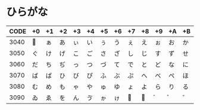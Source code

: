 # ひらがな

|CODE|+0|+1|+2|+3|+4|+5|+6|+7|+8|+9|+A|+B|+C|+D|+E|+F|
|----|--|--|--|--|--|--|--|--|--|--|--|--|--|--|--|--|
|3040| ぀ | ぁ | あ | ぃ | い | ぅ | う | ぇ | え | ぉ | お | か | が | き | ぎ | く |
|3050| ぐ | け | げ | こ | ご | さ | ざ | し | じ | す | ず | せ | ぜ | そ | ぞ | た |
|3060| だ | ち | ぢ | っ | つ | づ | て | で | と | ど | な | に | ぬ | ね | の | は |
|3070| ば | ぱ | ひ | び | ぴ | ふ | ぶ | ぷ | へ | べ | ぺ | ほ | ぼ | ぽ | ま | み |
|3080| む | め | も | ゃ | や | ゅ | ゆ | ょ | よ | ら | り | る | れ | ろ | ゎ | わ |
|3090| ゐ | ゑ | を | ん | ゔ | ゕ | ゖ | ゗ | ゘ | ゙ | ゚ | ゛ | ゜ | ゝ | ゞ | ゟ |
